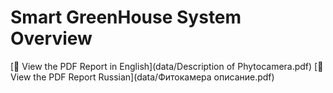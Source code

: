 # Smart GreenHouse System Overview

[📄 View the PDF Report in English](data/Description of Phytocamera.pdf)
[📄 View the PDF Report Russian](data/Фитокамера описание.pdf)

